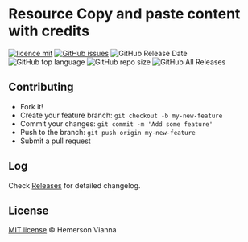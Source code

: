 # Resource Copy and paste content with credits

[![licence mit](https://img.shields.io/badge/license-MIT-blue.svg?style=flat-square)](http://hemersonvianna.mit-license.org/)
[![GitHub issues](https://img.shields.io/github/issues/org-victorinox/resource-js-copy-paste-with-credits.svg)](https://github.com/org-victorinox/resource-js-copy-paste-with-credits/issues)
![GitHub Release Date](https://img.shields.io/github/release-date/org-victorinox/resource-js-copy-paste-with-credits.svg)
![GitHub top language](https://img.shields.io/github/languages/top/org-victorinox/resource-js-copy-paste-with-credits.svg)
![GitHub repo size](https://img.shields.io/github/repo-size/org-victorinox/resource-js-copy-paste-with-credits.svg)
![GitHub All Releases](https://img.shields.io/github/downloads/org-victorinox/resource-js-copy-paste-with-credits/total.svg)

## Contributing

- Fork it!
- Create your feature branch: `git checkout -b my-new-feature`
- Commit your changes: `git commit -m 'Add some feature'`
- Push to the branch: `git push origin my-new-feature`
- Submit a pull request

## Log

Check [Releases](https://github.com/org-victorinox/resource-js-copy-paste-with-credits/releases) for detailed changelog.

## License

[MIT license](http://hemersonvianna.mit-license.org/) © Hemerson Vianna
